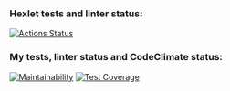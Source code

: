### Hexlet tests and linter status:
[![Actions Status](https://github.com/expant/frontend-project-11/actions/workflows/hexlet-check.yml/badge.svg)](https://github.com/expant/frontend-project-11/actions)

### My tests, linter status and CodeClimate status:
[![Maintainability](https://api.codeclimate.com/v1/badges/ce667e692569089ce047/maintainability)](https://codeclimate.com/github/expant/frontend-project-11/maintainability)
[![Test Coverage](https://api.codeclimate.com/v1/badges/ce667e692569089ce047/test_coverage)](https://codeclimate.com/github/expant/frontend-project-11/test_coverage)
